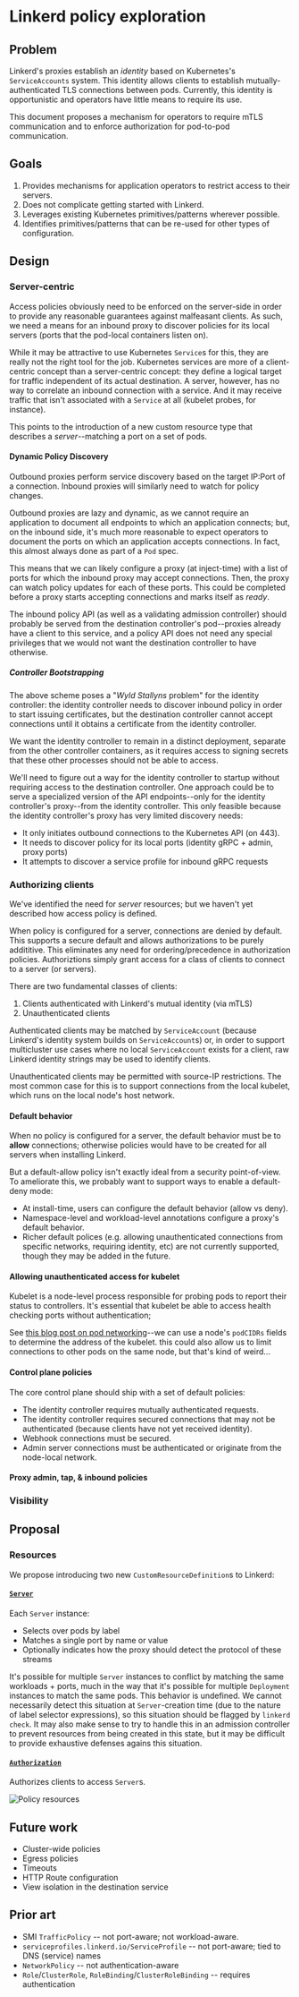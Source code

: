 # Linkerd policy exploration

## Problem

Linkerd's proxies establish an _identity_ based on Kubernetes's
`ServiceAccounts` system. This identity allows clients to establish
mutually-authenticated TLS connections between pods. Currently, this identity
is opportunistic and operators have little means to require its use.

This document proposes a mechanism for operators to require mTLS
communication and to enforce authorization for pod-to-pod communication.

## Goals

1. Provides mechanisms for application operators to restrict access to
   their servers.
2. Does not complicate getting started with Linkerd.
3. Leverages existing Kubernetes primitives/patterns wherever possible.
4. Identifies primitives/patterns that can be re-used for other types of
   configuration.

## Design

### Server-centric

Access policies obviously need to be enforced on the server-side in order to
provide any reasonable guarantees against malfeasant clients. As such, we
need a means for an inbound proxy to discover policies for its local servers
(ports that the pod-local containers listen on).

While it may be attractive to use Kubernetes `Service`s for this, they are
really not the right tool for the job. Kubernetes services are more of a
client-centric concept than a server-centric concept: they define a logical
target for traffic independent of its actual destination. A server, however,
has no way to correlate an inbound connection with a service. And it may
receive traffic that isn't associated with a `Service` at all (kubelet
probes, for instance).

This points to the introduction of a new custom resource type that
describes a *server*--matching a port on a set of pods.

#### Dynamic Policy Discovery

Outbound proxies perform service discovery based on the target IP:Port of a
connection. Inbound proxies will similarly need to watch for policy changes.

Outbound proxies are lazy and dynamic, as we cannot require an application to
document all endpoints to which an application connects; but, on the inbound
side, it's much more reasonable to expect operators to document the ports on
which an application accepts connections. In fact, this almost always done as
part of a `Pod` spec.

This means that we can likely configure a proxy (at inject-time) with a list
of ports for which the inbound proxy may accept connections. Then, the proxy
can watch policy updates for each of these ports. This could be completed
before a proxy starts accepting connections and marks itself as _ready_.

The inbound policy API (as well as a validating admission controller) should
probably be served from the destination controller's pod--proxies already
have a client to this service, and a policy API does not need any special
privileges that we would not want the destination controller to have
otherwise.

##### Controller Bootstrapping

The above scheme poses a "*Wyld Stallyns* problem" for the identity
controller: the identity controller needs to discover inbound policy in order
to start issuing certificates, but the destination controller cannot accept
connections until it obtains a certificate from the identity controller.

We want the identity controller to remain in a distinct deployment, separate
from the other controller containers, as it requires access to signing
secrets that these other processes should not be able to access.

We'll need to figure out a way for the identity controller to startup without
requiring access to the destination controller. One approach could be to
serve a specialized version of the API endpoints--only for the identity
controller's proxy--from the identity controller. This only feasible because
the identity controller's proxy has very limited discovery needs:

* It only initiates outbound connections to the Kubernetes API (on 443).
* It needs to discover policy for its local ports (identity gRPC + admin, proxy
  ports)
* It attempts to discover a service profile for inbound gRPC requests

### Authorizing clients

We've identified the need for _server_ resources; but we haven't yet
described how access policy is defined.

When policy is configured for a server, connections are denied by default.
This supports a secure default and allows authorizations to be purely
addititive. This eliminates any need for ordering/precedence in authorization
policies. Authoriztions simply grant access for a class of clients to connect
to a server (or servers).

There are two fundamental classes of clients:

1. Clients authenticated with Linkerd's mutual identity (via mTLS)
2. Unauthenticated clients

Authenticated clients may be matched by `ServiceAccount` (because Linkerd's
identity system builds on `ServiceAccount`s) or, in order to support
multicluster use cases where no local `ServiceAccount` exists for a client,
raw Linkerd identity strings may be used to identify clients.

Unauthenticated clients may be permitted with source-IP restrictions. The
most common case for this is to support connections from the local kubelet,
which runs on the local node's host network.

#### Default behavior

When no policy is configured for a server, the default behavior must be to
**allow** connections; otherwise policies would have to be created for all
servers when installing Linkerd.

But a default-allow policy isn't exactly ideal from a security point-of-view.
To ameliorate this, we probably want to support ways to enable a default-deny
mode:

* At install-time, users can configure the default behavior (allow vs deny).
* Namespace-level and workload-level annotations configure a proxy's default
  behavior.
* Richer default polices (e.g. allowing unauthenticated connections from
  specific networks, requiring identity, etc) are not currently supported,
  though they may be added in the future.

#### Allowing unauthenticated access for kubelet

Kubelet is a node-level process responsible for probing pods to report their
status to controllers. It's essential that kubelet be able to access health
checking ports without authentication;

See [this blog post on pod networking][pod-ips]--we can use a node's
`podCIDRs` fields to determine the address of the kubelet. this could also
allow us to limit connections to other pods on the same node, but that's kind
of weird...

[pod-ips]: https://ronaknathani.com/blog/2020/08/how-a-kubernetes-pod-gets-an-ip-address/

#### Control plane policies

The core control plane should ship with a set of default policies:

* The identity controller requires mutually authenticated requests.
* The identity controller requires secured connections that may not be
  authenticated (because clients have not yet received identity).
* Webhook connections must be secured.
* Admin server connections must be authenticated or originate from the
  node-local network.

#### Proxy admin, tap, & inbound policies

### Visibility

## Proposal

### Resources

We propose introducing two new `CustomResourceDefinition`s to Linkerd:

#### [`Server`](crds/server.yml)

Each `Server` instance:

* Selects over pods by label
* Matches a single port by name or value
* Optionally indicates how the proxy should detect the protocol of these
  streams

It's possible for multiple `Server` instances to conflict by matching the
same workloads + ports, much in the way that it's possible for multiple
`Deployment` instances to match the same pods. This behavior is undefined. We
cannot necessarily detect this situation at `Server`-creation time (due to
the nature of label selector expressions), so this situation should be
flagged by `linkerd check`. It may also make sense to try to handle this
in an admission controller to prevent resources from being created in this
state, but it may be difficult to provide exhaustive defenses agains this
situation.

#### [`Authorization`](crds/authz.yml)

Authorizes clients to access `Server`s.

![Policy resources](./img/resources.png "Policy resources")

## Future work

- Cluster-wide policies
- Egress policies
- Timeouts
- HTTP Route configuration
- View isolation in the destination service

## Prior art

- SMI `TrafficPolicy` -- not port-aware; not workload-aware.
- `serviceprofiles.linkerd.io/ServiceProfile` -- not port-aware; tied to DNS (service) names
- `NetworkPolicy` -- not authentication-aware
- `Role`/`ClusterRole`, `RoleBinding`/`ClusterRoleBinding` -- requires authentication
